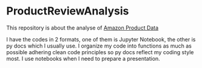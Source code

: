 # ProductReviewAnalysis

This repository is about the analyse of  [Amazon Product Data](http://jmcauley.ucsd.edu/data/amazon/links.html)

I have the codes in 2 formats, one of them is Jupyter Notebook, the other is py docs which l usually use. I organize my code into functions as much as possible adhering clean code principles so py docs reflect my coding style most. I use notebooks when l need to prepare a presentation.  
